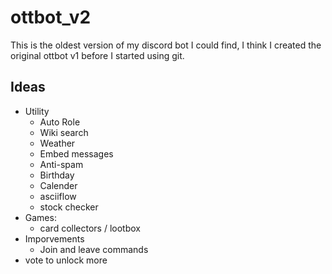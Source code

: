 # ottbot_v2

This is the oldest version of my discord bot I could find, I think I created the
original ottbot v1 before I started using git.

## Ideas

- Utility
  - Auto Role
  - Wiki search
  - Weather
  - Embed messages
  - Anti-spam
  - Birthday
  - Calender
  - asciiflow
  - stock checker
- Games:
  - card collectors / lootbox
- Imporvements
  - Join and leave commands
- vote to unlock more

